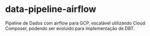 # data-pipeline-airflow
Pipeline de Dados com airflow para GCP, escalável utilizando Cloud Composer, podendo ser evoluido para implementação de DBT.
